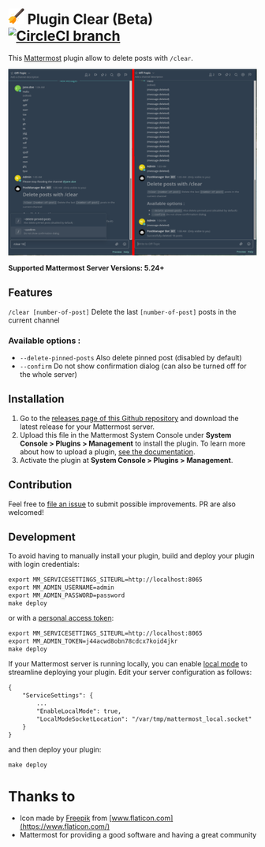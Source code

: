 # <img src="./assets/broom.svg" height="32" alt="Broom logo"> Plugin Clear (Beta) [![CircleCI branch](https://img.shields.io/circleci/project/github/nathanaelhoun/mattermost-plugin-clear/master.svg)](https://circleci.com/gh/nathanaelhoun/mattermost-plugin-clear)


This [Mattermost](https://mattermost.com) plugin allow to delete posts with `/clear`.

![Plugin screenshot](./assets/screenshot.png)

**Supported Mattermost Server Versions: 5.24+**

## Features

`/clear [number-of-post]` Delete the last `[number-of-post]` posts in the current channel

### Available options :

-   `--delete-pinned-posts` Also delete pinned post (disabled by default)
-   `--confirm` Do not show confirmation dialog (can also be turned off for the whole server)

## Installation

1. Go to the [releases page of this Github repository](https://github.com/nathanaelhoun/mattermost-plugin-clear/releases) and download the latest release for your Mattermost server.
2. Upload this file in the Mattermost System Console under **System Console > Plugins > Management** to install the plugin. To learn more about how to upload a plugin, [see the documentation](https://docs.mattermost.com/administration/plugins.html#plugin-uploads).
3. Activate the plugin at **System Console > Plugins > Management**.

## Contribution

Feel free to [file an issue](https://github.com/nathanaelhoun/mattermost-plugin-clear/issues/new/choose) to submit possible improvements. PR are also welcomed!

## Development

To avoid having to manually install your plugin, build and deploy your plugin with login credentials:

```
export MM_SERVICESETTINGS_SITEURL=http://localhost:8065
export MM_ADMIN_USERNAME=admin
export MM_ADMIN_PASSWORD=password
make deploy
```

or with a [personal access token](https://docs.mattermost.com/developer/personal-access-tokens.html):

```
export MM_SERVICESETTINGS_SITEURL=http://localhost:8065
export MM_ADMIN_TOKEN=j44acwd8obn78cdcx7koid4jkr
make deploy
```

If your Mattermost server is running locally, you can enable [local mode](https://docs.mattermost.com/administration/mmctl-cli-tool.html#local-mode) to streamline deploying your plugin. Edit your server configuration as follows:

```
{
    "ServiceSettings": {
        ...
        "EnableLocalMode": true,
        "LocalModeSocketLocation": "/var/tmp/mattermost_local.socket"
    }
}
```

and then deploy your plugin:

```
make deploy
```

# Thanks to
- Icon made by [Freepik](https://www.flaticon.com/authors/freepik) from [www.flaticon.com](https://www.flaticon.com/)
- Mattermost for providing a good software and having a great community
